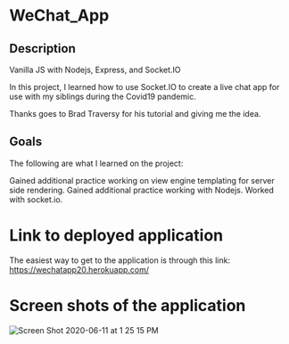 # WeChat_App

## Description
Vanilla JS with Nodejs, Express, and Socket.IO

In this project, I learned how to use Socket.IO to create a live chat app for use with my siblings during the Covid19 pandemic.

Thanks goes to Brad Traversy for his tutorial and giving me the idea.

## Goals

The following are what I learned on the project:

  Gained additional practice working on view engine templating for server side rendering.
  Gained additional practice working with Nodejs.
  Worked with socket.io.

# Link to deployed application
The easiest way to get to the application is through this link: https://wechatapp20.herokuapp.com/ 

# Screen shots of the application

![Screen Shot 2020-06-11 at 1 25 15 PM](https://user-images.githubusercontent.com/46943342/84422063-78774200-abea-11ea-9fe2-a9239ca121e6.png)




